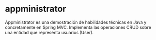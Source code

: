 # appministrator
Appministrator es una demostración de habilidades técnicas en Java y concretamente en Spring MVC. Implementa las operaciones CRUD sobre una entidad que representa usuarios (User).
